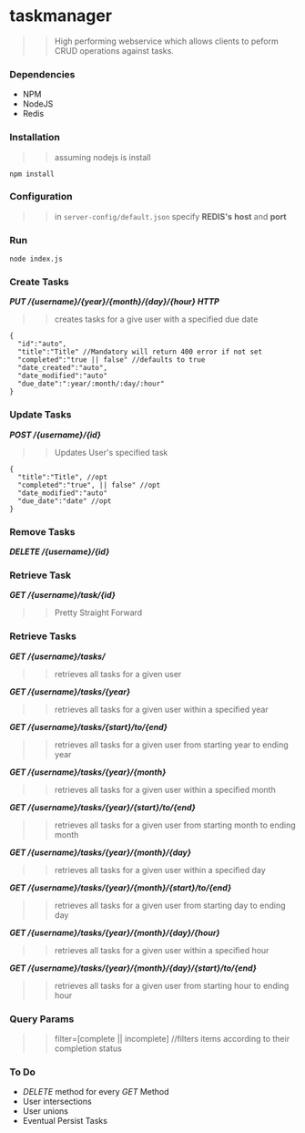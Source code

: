 # taskmanager

>> High performing webservice which allows clients to peform CRUD operations against tasks.

### Dependencies
   
   * NPM
   * NodeJS
   * Redis

### Installation
>>assuming nodejs is install

`npm install`

### Configuration
>>in `server-config/default.json` specify __REDIS's__ __host__ and __port__

### Run

`node index.js`

### Create Tasks

*__PUT /{username}/{year}/{month}/{day}/{hour} HTTP__*
>> creates tasks for a give user with a specified due date

    {
      "id":"auto",
      "title":"Title" //Mandatory will return 400 error if not set
      "completed":"true || false" //defaults to true
      "date_created":"auto",
      "date_modified":"auto"
      "due_date":":year/:month/:day/:hour"
    }

### Update Tasks
 *__POST /{username}/{id}__*
 >> Updates User's specified task
 
    {
      "title":"Title", //opt
      "completed":"true", || false" //opt
      "date_modified":"auto"
      "due_date":"date" //opt
    }

### Remove Tasks
*__DELETE /{username}/{id}__*

### Retrieve Task
*__GET /{username}/task/{id}__*
>> Pretty Straight Forward

### Retrieve Tasks
*__GET /{username}/tasks/__*

>> retrieves all tasks for a given user

*__GET /{username}/tasks/{year}__*

>> retrieves all tasks for a given user within a specified year

*__GET /{username}/tasks/{start}/to/{end}__*

>> retrieves all tasks for a given user from starting year to ending year

*__GET /{username}/tasks/{year}/{month}__*

>> retrieves all tasks for a given user within a specified month

*__GET /{username}/tasks/{year}/{start}/to/{end}__*

>> retrieves all tasks for a given user from starting month to ending month

*__GET /{username}/tasks/{year}/{month}/{day}__*

>> retrieves all tasks for a given user within a specified day

*__GET /{username}/tasks/{year}/{month}/{start}/to/{end}__*

>> retrieves all tasks for a given user from starting day to ending day

*__GET /{username}/tasks/{year}/{month}/{day}/{hour}__*

>> retrieves all tasks for a given user within a specified hour

*__GET /{username}/tasks/{year}/{month}/{day}/{start}/to/{end}__*

>> retrieves all tasks for a given user from starting hour to ending hour

### Query Params

>> filter=[complete || incomplete] //filters items according to their completion status

### To Do
* *DELETE* method for every *GET* Method
* User intersections
* User unions
* Eventual Persist Tasks


